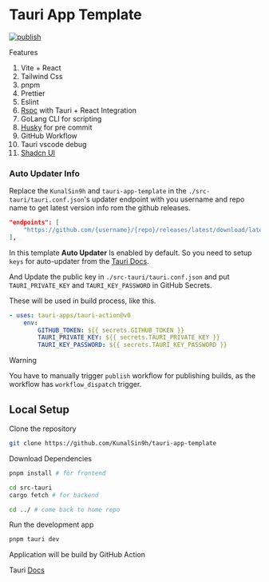 # Tauri App Template

[![publish](https://github.com/KunalSin9h/tauri-app-template/actions/workflows/release.yml/badge.svg)](https://github.com/KunalSin9h/tauri-app-template/actions/workflows/release.yml)

Features

1. Vite + React
2. Tailwind Css
3. pnpm
4. Prettier
5. Eslint
6. [Rspc](https://www.rspc.dev/) with Tauri + React Integration
7. GoLang CLI for scripting
8. [Husky](https://typicode.github.io/husky/) for pre commit
9. GitHub Workflow
10. Tauri vscode debug
11. [Shadcn UI](https://ui.shadcn.com/)

### Auto Updater Info

Replace the `KunalSin9h` and `tauri-app-template` in the `./src-tauri/tauri.conf.json`'s updater endpoint with you username and repo name to get latest version info rom the github releases.

```json
"endpoints": [
    "https://github.com/{username}/{repo}/releases/latest/download/latest.json"
],

```

In this template **Auto Updater** Is enabled by default. So you need to setup `keys` for auto-updater from the [Tauri Docs](https://tauri.app/v1/guides/distribution/updater).

And Update the public key in `./src-tauri/tauri.conf.json` and put `TAURI_PRIVATE_KEY` and `TAURI_KEY_PASSWORD` in GitHub Secrets.

These will be used in build process, like this.

```yaml
- uses: tauri-apps/tauri-action@v0
    env:
        GITHUB_TOKEN: ${{ secrets.GITHUB_TOKEN }}
        TAURI_PRIVATE_KEY: ${{ secrets.TAURI_PRIVATE_KEY }}
        TAURI_KEY_PASSWORD: ${{ secrets.TAURI_KEY_PASSWORD }}
```

> [!WARNING]
> You have to manually trigger `publish` workflow for publishing builds, as the workflow has `workflow_dispatch` trigger.

## Local Setup

Clone the repository

```bash
git clone https://github.com/KunalSin9h/tauri-app-template
```

Download Dependencies

```bash
pnpm install # for frontend

cd src-tauri
cargo fetch # for backend

cd ../ # come back to home repo
```

Run the development app

```bash
pnpm tauri dev
```

Application will be build by GitHub Action

Tauri [Docs](https://tauri.app/v1/guides/)
